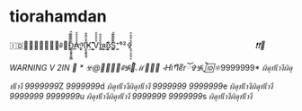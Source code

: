 # tiorahamdan
🇮🇩⃢⃟⃤༻⃟ཱི༅✞̬̬̬̬̬̬̂̂̂̂̂̂Ɖ̬̬̬̬̬̬̳̂̂̂̂̂̂₳̬̬̬̬̬̬̂̂̂̂̂̂͟ℜ̬̬̬̬̬̬̂̂̂̂̂̂Ҝ̬̬̬̬̬̬̂̂̂̂̂̂͢ V̬̬̬̬̬̬̂̂̂̂̂̂ɪ̬̬̬̬̬̬̂̂̂̂̂̂я̬̬̬̬̬̬̂̂̂̂̂̂͢ʊ̬̬̬̬̬̬̂̂̂̂̂̂͋Ŝ̬̬̬̬̬̬͚̂̂̂̂̂⁺⁶²✞̬̬̬̬̬̬̂̂̂̂̂̂                                                                                    *❗❗🚫WARNING V 2IN 🚫  * ☣️@༻⃟ཱི༅࿗྄ེ✞ℳℜ྄ེ ༝Hiͥ†lͣeͫrོ✞࿗྄ེ* *🆔⚛️*9999999* *ผิดุท้เึางืผิดุท้เึางื* *9999999*Z  *9999999*d *ผิดุท้เึางืผิดุท้เึางื* *9999999*   *9999999*e *ผิดุท้เึางืผิดุท้เึางื* *9999999*  *9999999*u *ผิดุท้เึางืผิดุท้เึางื* *9999999*  *9999999*s *ผิดุท้เึางืผิดุท้เึางื*
